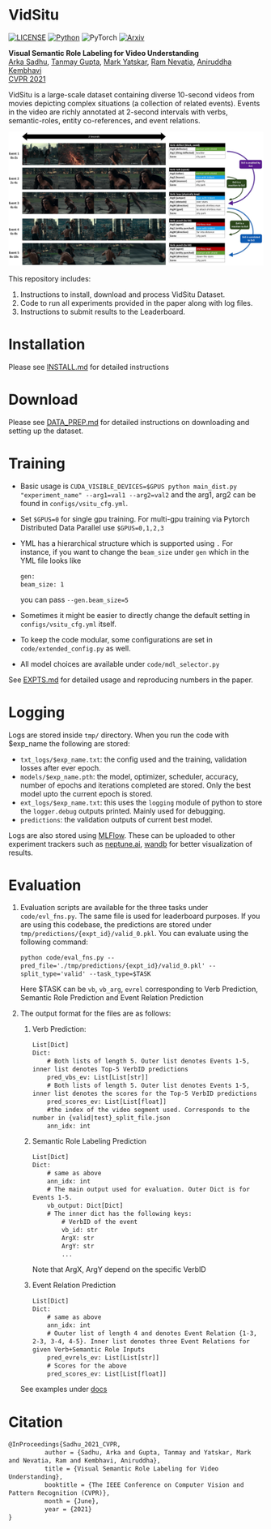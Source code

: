 # VidSitu
[![LICENSE](https://img.shields.io/badge/license-MIT-green)](https://github.com/TheShadow29/VidSitu/blob/master/LICENSE)
[![Python](https://img.shields.io/badge/python-3.6-blue)](https://www.python.org/)
![PyTorch](https://img.shields.io/badge/pytorch-1.5-yellow)
[![Arxiv](https://img.shields.io/badge/Arxiv-2104.00990-purple)](https://arxiv.org/abs/2104.00990)

**Visual Semantic Role Labeling for Video Understanding**<br>
[Arka Sadhu](https://theshadow29.github.io/), [Tanmay Gupta](http://tanmaygupta.info/), [Mark Yatskar](http://markyatskar.com/), [Ram Nevatia](https://sites.usc.edu/iris-cvlab/professor-ram-nevatia/), [Aniruddha Kembhavi](https://anikem.github.io/)<br>
[CVPR 2021](http://cvpr2021.thecvf.com/)

VidSitu is a large-scale dataset containing diverse 10-second videos from movies depicting complex situations (a collection of related events). Events in the video are richly annotated at 2-second intervals with verbs, semantic-roles, entity co-references, and event relations.

![](./media/vidsitu-intro.jpg)

This repository includes:

1. Instructions to install, download and process VidSitu Dataset.
2. Code to run all experiments provided in the paper along with log files.
3. Instructions to submit results to the Leaderboard.

# Installation

Please see [INSTALL.md](./INSTALL.md) for detailed instructions

# Download

Please see [DATA_PREP.md](./data/DATA_PREP.md) for detailed instructions on downloading and setting up the dataset.

# Training

- Basic usage is `CUDA_VISIBLE_DEVICES=$GPUS python main_dist.py "experiment_name" --arg1=val1 --arg2=val2` and the arg1, arg2 can be found in `configs/vsitu_cfg.yml`.

- Set `$GPUS=0` for single gpu training. For multi-gpu training via Pytorch Distributed Data Parallel use `$GPUS=0,1,2,3`

- YML has a hierarchical structure which is supported using `.`
    For instance, if you want to change the `beam_size` under `gen` which in the YML file looks like
    ```
    gen:
    beam_size: 1
    ```
    you can pass `--gen.beam_size=5`

- Sometimes it might be easier to directly change the default setting in `configs/vsitu_cfg.yml` itself.

- To keep the code modular, some configurations are set in `code/extended_config.py` as well.

- All model choices are available under `code/mdl_selector.py`

See [EXPTS.md]('./EXPTS.md) for detailed usage and reproducing numbers in the paper.

# Logging

Logs are stored inside `tmp/` directory. When you run the code with $exp_name the following are stored:
- `txt_logs/$exp_name.txt`: the config used and the training, validation losses after ever epoch.
- `models/$exp_name.pth`: the model, optimizer, scheduler, accuracy, number of epochs and iterations completed are stored. Only the best model upto the current epoch is stored.
- `ext_logs/$exp_name.txt`: this uses the `logging` module of python to store the `logger.debug` outputs printed. Mainly used for debugging.
- `predictions`: the validation outputs of current best model.

Logs are also stored using [MLFlow](https://www.mlflow.org/docs/latest/tracking.html). These can be uploaded to other experiment trackers such as [neptune.ai](https://neptune.ai/), [wandb](https://wandb.ai/site) for better visualization of results.

# Evaluation

1. Evaluation scripts are available for the three tasks under `code/evl_fns.py`. The same file is used for leaderboard purposes.
    If you are using this codebase, the predictions are stored under `tmp/predictions/{expt_id}/valid_0.pkl`.
    You can evaluate using the following command:

    ```
    python code/eval_fns.py --pred_file='./tmp/predictions/{expt_id}/valid_0.pkl' --split_type='valid' --task_type=$TASK
    ```
    Here $TASK can be `vb`, `vb_arg`, `evrel` corresponding to Verb Prediction, Semantic Role Prediction and Event Relation Prediction


1. The output format for the files are as follows:

    1. Verb Prediction:
        ```
        List[Dict]
        Dict:
            # Both lists of length 5. Outer list denotes Events 1-5, inner list denotes Top-5 VerbID predictions
            pred_vbs_ev: List[List[str]]
            # Both lists of length 5. Outer list denotes Events 1-5, inner list denotes the scores for the Top-5 VerbID predictions
            pred_scores_ev: List[List[float]]
            #the index of the video segment used. Corresponds to the number in {valid|test}_split_file.json
            ann_idx: int
        ```

    1. Semantic Role Labeling Prediction
        ```
        List[Dict]
        Dict:
            # same as above
            ann_idx: int
            # The main output used for evaluation. Outer Dict is for Events 1-5.
            vb_output: Dict[Dict]
            # The inner dict has the following keys:
                # VerbID of the event
                vb_id: str
                ArgX: str
                ArgY: str
                ...
        ```
        Note that ArgX, ArgY depend on the specific VerbID

    1. Event Relation Prediction
        ```
        List[Dict]
        Dict:
            # same as above
            ann_idx: int
            # Ouuter list of length 4 and denotes Event Relation {1-3, 2-3, 3-4, 4-5}. Inner list denotes three Event Relations for given Verb+Semantic Role Inputs
            pred_evrels_ev: List[List[str]]
            # Scores for the above
            pred_scores_ev: List[List[float]]
        ```

    See examples under [docs](docs/)


# Citation
```
@InProceedings{Sadhu_2021_CVPR,
          author = {Sadhu, Arka and Gupta, Tanmay and Yatskar, Mark and Nevatia, Ram and Kembhavi, Aniruddha},
          title = {Visual Semantic Role Labeling for Video Understanding},
          booktitle = {The IEEE Conference on Computer Vision and Pattern Recognition (CVPR)},
          month = {June},
          year = {2021}
}
```

